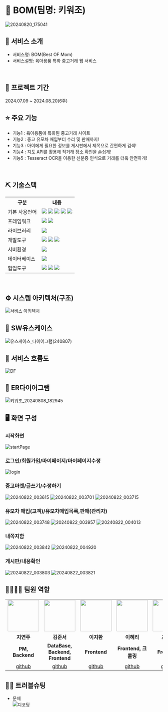# 📎 BOM(팀명: 키워조)
![20240820_175041](https://github.com/user-attachments/assets/a49090a3-6476-4ad2-8d73-ec48f5f56165)



## 👀 서비스 소개
* 서비스명:  BOM(Best OF Mom)
* 서비스설명: 육아용품 특화 중고거래 웹 서비스
<br>

## 📅 프로젝트 기간
2024.07.09 ~ 2024.08.20(6주)
<br>

## ⭐ 주요 기능
* 기능1 : 육아용품에 특화된 중고거래 사이트
* 기능2 : 중고 유모차 매입부터 수리 및 판매까지!
* 기능3 : 아이에게 필요한 정보를 게시판에서 제목으로 간편하게 검색!
* 기능4 : 지도 API를 활용해 직거래 장소 확인을 손쉽게!
* 기능5 : Tesseract OCR을 이용한 신분증 인식으로 거래를 더욱 안전하게!
<br>

## ⛏ 기술스택
<table>
    <tr>
        <th>구분</th>
        <th>내용</th>
    </tr>
    <tr>
        <td>기본 사용언어</td>
        <td>
            <img src="https://img.shields.io/badge/Python-3776AB?style=for-the-badge&logo=Python&logoColor=white"/> 
            <img src="https://img.shields.io/badge/Java-007396?style=for-the-badge&logo=java&logoColor=white"/> 
            <img src="https://img.shields.io/badge/HTML5-E34F26?style=for-the-badge&logo=HTML5&logoColor=white"/>
            <img src="https://img.shields.io/badge/CSS3-1572B6?style=for-the-badge&logo=CSS3&logoColor=white"/>
            <img src="https://img.shields.io/badge/javascript-F7DF1E?style=for-the-badge&logo=javascript&logoColor=black">
        </td>
    </tr>    
        <tr>
        <td>프레임워크</td>
        <td>
            <img src="https://img.shields.io/badge/Flask-000000?style=for-the-badge&logo=Flask&logoColor=white"/> 
            <img src="https://img.shields.io/badge/Spring Boot-6DB33F?style=for-the-badge&logo=Spring Boot&logoColor=white"/>
        </td>
    </tr>    
    <tr>
        <td>라이브러리</td>
        <td>
            <img src="https://img.shields.io/badge/KakaoMap-FFCD00?style=for-the-badge&logo=Kakao&logoColor=white"/>
        </td>
    </tr>
    <tr>
        <td>개발도구</td>
        <td>
            <img src="https://img.shields.io/badge/Eclipse-2C2255?style=for-the-badge&logo=Eclipse&logoColor=white"/>
            <img src="https://img.shields.io/badge/VSCode-007ACC?style=for-the-badge&logo=VisualStudioCode&logoColor=white"/>
            <img src="https://img.shields.io/badge/Jupyter-F37626?style=for-the-badge&logo=Jupyter&logoColor=white"/>
        </td>
    </tr>
    <tr>
        <td>서버환경</td>
        <td>
            <img src="https://img.shields.io/badge/Apache Tomcat-D22128?style=for-the-badge&logo=Apache Tomcat&logoColor=white"/> 
        </td>
    </tr>
    <tr>
        <td>데이터베이스</td>
        <td>
            <img src="https://img.shields.io/badge/Oracle-F80000?style=for-the-badge&logo=Oracle&logoColor=white"/>
        </td>
    </tr>
    <tr>
        <td>협업도구</td>
        <td>
            <img src="https://img.shields.io/badge/GitHub-181717?style=for-the-badge&logo=GitHub&logoColor=white"/>
            <img src="https://img.shields.io/badge/Notion-000000?style=for-the-badge&logo=Notion&logoColor=white"/> 
            <img src="https://img.shields.io/badge/Google Drive-4285F4?style=for-the-badge&logo=Google Drive&logoColor=white"/>  
        </td>
    </tr>
</table>


<br>

## ⚙ 시스템 아키텍처(구조)  
![서비스 아키텍처](https://user-images.githubusercontent.com/25995055/169925538-15867bd9-aa0b-42fc-a39b-88981e926e51.png)
<br>

## 📌 SW유스케이스
![유스케이스_다이어그램(240807)](https://github.com/user-attachments/assets/40360af4-5bf4-49c7-8e72-bf42a467e274)
<br>

## 📌 서비스 흐름도
![DF](https://github.com/user-attachments/assets/46aee38f-57d5-455c-a412-76916339d348)
<br>

## 📌 ER다이어그램
![키워조_20240808_182945](https://github.com/user-attachments/assets/bf55b1b0-386c-4c87-9f84-c8f7298748d9)
<br>

## 🖥 화면 구성
### 시작화면
![startPage](https://github.com/user-attachments/assets/805ba576-4477-43bd-92fb-557cb5a25f38)


### 로그인/회원가입/마이페이지/마이페이지수정
![login](https://github.com/user-attachments/assets/02140d83-629c-4329-9950-fb6d18a779bb)


### 중고마켓/글쓰기/수정하기
![20240822_003615](https://github.com/user-attachments/assets/6b5d7bf2-729e-40f9-bd6d-9dd0a0a0c40f)
![20240822_003701](https://github.com/user-attachments/assets/093589e3-5960-4f03-bced-ca1f10900ff0)
![20240822_003715](https://github.com/user-attachments/assets/7ce90792-c652-45ff-8bb3-988d28fcd7bb)

### 유모차 매입(고객)/유모차매입목록,판매(관리자)
![20240822_003748](https://github.com/user-attachments/assets/e8bf7310-813f-4edd-9a3f-240f415cf01e)
![20240822_003957](https://github.com/user-attachments/assets/a7bb70c5-cfc7-424c-8ccc-d3f54bb77658)
![20240822_004013](https://github.com/user-attachments/assets/2c12d59a-5026-46c9-a5b9-5c1d33ba7ea8)

### 내쪽지함
![20240822_003842](https://github.com/user-attachments/assets/264f4792-42ee-4639-a019-92b7f93644f2)
![20240822_004920](https://github.com/user-attachments/assets/77cbffe8-792a-4266-80f4-808570580839)

### 게시판/내용확인
![20240822_003803](https://github.com/user-attachments/assets/04eba25b-5956-4968-a1a4-584399aa505d)
![20240822_003821](https://github.com/user-attachments/assets/97931703-7823-4921-bf0f-401d202eddc7)
<br>

## 👨‍👩‍👦‍👦 팀원 역할
<table>
  <tr>
    <td align="center"><img src="https://item.kakaocdn.net/do/fd49574de6581aa2a91d82ff6adb6c0115b3f4e3c2033bfd702a321ec6eda72c" width="100" height="100"/></td>
    <td align="center"><img src="https://mb.ntdtv.kr/assets/uploads/2019/01/Screen-Shot-2019-01-08-at-4.31.55-PM-e1546932545978.png" width="100" height="100"/></td>
      <td align="center"><img src="https://item.kakaocdn.net/do/fd49574de6581aa2a91d82ff6adb6c0115b3f4e3c2033bfd702a321ec6eda72c" width="100" height="100"/></td>
    <td align="center"><img src="https://mblogthumb-phinf.pstatic.net/20160127_177/krazymouse_1453865104404DjQIi_PNG/%C4%AB%C4%AB%BF%C0%C7%C1%B7%BB%C1%EE_%B6%F3%C0%CC%BE%F0.png?type=w2" width="100" height="100"/></td>          
    <td align="center"><img src="https://i.pinimg.com/236x/ed/bb/53/edbb53d4f6dd710431c1140551404af9.jpg" width="100" height="100"/></td>
    <td align="center"><img src="https://pbs.twimg.com/media/B-n6uPYUUAAZSUx.png" width="100" height="100"/></td>
  </tr>
  <tr>
    <td align="center"><strong>지연주</strong></td>
    <td align="center"><strong>김준서</strong></td>
    <td align="center"><strong>이지환</strong></td>
    <td align="center"><strong>이혜리</strong></td>
    <td align="center"><strong>조근하</strong></td>
    <td align="center"><strong>한희경</strong></td>
  </tr>
  <tr>
    <td align="center"><b>PM, Backend</b></td>
    <td align="center"><b>DataBase, Backend, Frontend</b></td>
    <td align="center"><b>Frontend</b></td>
    <td align="center"><b>Frontend, 크롤링</b></td>
    <td align="center"><b>Frontend</b></td>
    <td align="center"><b>Backend</b></td>
  </tr>
  <tr>
    <td align="center"><a href="https://github.com/자신의username작성해주세요" target='_blank'>github</a></td>
    <td align="center"><a href="https://github.com/자신의username작성해주세요" target='_blank'>github</a></td>
    <td align="center"><a href="https://github.com/자신의username작성해주세요" target='_blank'>github</a></td>
    <td align="center"><a href="https://github.com/자신의username작성해주세요" target='_blank'>github</a></td>
    <td align="center"><a href="https://github.com/자신의username작성해주세요" target='_blank'>github</a></td>
    <td align="center"><a href="https://github.com/자신의username작성해주세요" target='_blank'>github</a></td>
  </tr>
</table>

## 🤾‍♂️ 트러블슈팅  
* 문제 <br>
 ![디코딩](https://github.com/user-attachments/assets/900b61d8-86ea-4f01-bc1a-4ad910ee6cbf)
